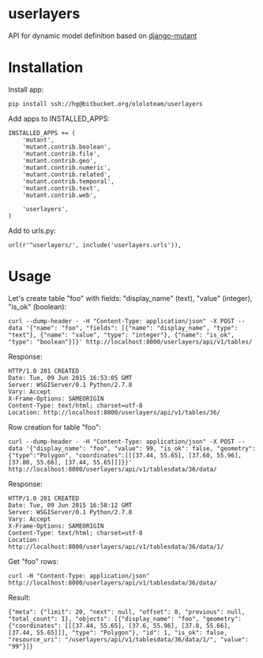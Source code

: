 # userlayers #

API for dynamic model definition based on [django-mutant](https://github.com/charettes/django-mutant)

# Installation #

Install app:

```
pip install ssh://hg@bitbucket.org/ololoteam/userlayers
```

Add apps to INSTALLED_APPS:

```
INSTALLED_APPS += (
    'mutant',
    'mutant.contrib.boolean',
    'mutant.contrib.file',
    'mutant.contrib.geo',
    'mutant.contrib.numeric',
    'mutant.contrib.related',
    'mutant.contrib.temporal',
    'mutant.contrib.text',
    'mutant.contrib.web',
    
    'userlayers',
)
```

Add to urls.py:

```
url(r'^userlayers/', include('userlayers.urls')),
```

# Usage #

Let's create table "foo" with fields: "display_name" (text), "value" (integer), "is_ok" (boolean):
```
curl --dump-header - -H "Content-Type: application/json" -X POST --data '{"name": "foo", "fields": [{"name": "display_name", "type": "text"}, {"name": "value", "type": "integer"}, {"name": "is_ok", "type": "boolean"}]}' http://localhost:8000/userlayers/api/v1/tables/
```

Response:
```
HTTP/1.0 201 CREATED
Date: Tue, 09 Jun 2015 16:53:05 GMT
Server: WSGIServer/0.1 Python/2.7.8
Vary: Accept
X-Frame-Options: SAMEORIGIN
Content-Type: text/html; charset=utf-8
Location: http://localhost:8000/userlayers/api/v1/tables/36/
```

Row creation for table "foo":
```
curl --dump-header - -H "Content-Type: application/json" -X POST --data '{"display_name": "foo", "value": 99, "is_ok": false, "geometry": {"type":"Polygon", "coordinates":[[[37.44, 55.65], [37.60, 55.96], [37.80, 55.66], [37.44, 55.65]]]}}' http://localhost:8000/userlayers/api/v1/tablesdata/36/data/ 
```

Response:
```
HTTP/1.0 201 CREATED
Date: Tue, 09 Jun 2015 16:58:12 GMT
Server: WSGIServer/0.1 Python/2.7.8
Vary: Accept
X-Frame-Options: SAMEORIGIN
Content-Type: text/html; charset=utf-8
Location: http://localhost:8000/userlayers/api/v1/tablesdata/36/data/1/
```

Get "foo" rows:
```
curl -H "Content-Type: application/json" http://localhost:8000/userlayers/api/v1/tablesdata/36/data/
```

Result:
```
{"meta": {"limit": 20, "next": null, "offset": 0, "previous": null, "total_count": 1}, "objects": [{"display_name": "foo", "geometry": {"coordinates": [[[37.44, 55.65], [37.6, 55.96], [37.8, 55.66], [37.44, 55.65]]], "type": "Polygon"}, "id": 1, "is_ok": false, "resource_uri": "/userlayers/api/v1/tablesdata/36/data/1/", "value": "99"}]}
```